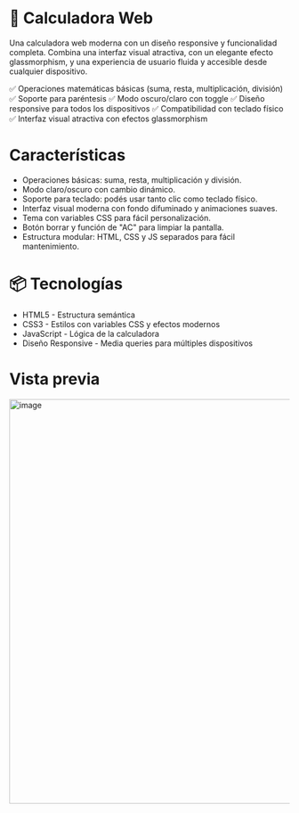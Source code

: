 # 🧮 Calculadora Web
Una calculadora web moderna con un diseño responsive y funcionalidad completa. Combina una interfaz visual atractiva, con un elegante efecto glassmorphism, y una experiencia de usuario fluida y accesible desde cualquier dispositivo.

✅ Operaciones matemáticas básicas (suma, resta, multiplicación, división)
✅ Soporte para paréntesis
✅ Modo oscuro/claro con toggle
✅ Diseño responsive para todos los dispositivos
✅ Compatibilidad con teclado físico
✅ Interfaz visual atractiva con efectos glassmorphism

# Características
- Operaciones básicas: suma, resta, multiplicación y división.
- Modo claro/oscuro con cambio dinámico.
- Soporte para teclado: podés usar tanto clic como teclado físico.
- Interfaz visual moderna con fondo difuminado y animaciones suaves.
- Tema con variables CSS para fácil personalización.
- Botón borrar y función de "AC" para limpiar la pantalla.
- Estructura modular: HTML, CSS y JS separados para fácil mantenimiento.

# 📦 Tecnologías
- HTML5 - Estructura semántica
- CSS3 - Estilos con variables CSS y efectos modernos
- JavaScript - Lógica de la calculadora
- Diseño Responsive - Media queries para múltiples dispositivos

# Vista previa
<img width="627" height="726" alt="image" src="https://github.com/user-attachments/assets/56d3846d-4764-45ec-98a8-7edcfe2900e0" />


